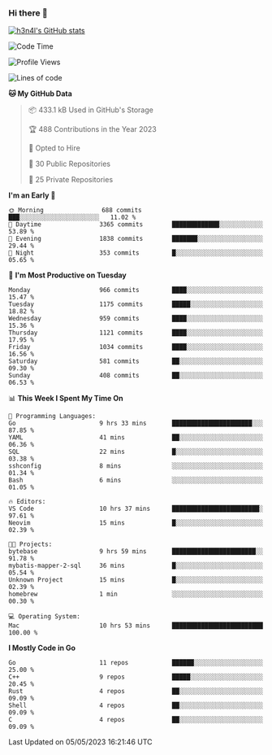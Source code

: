 ### Hi there 👋

[![h3n4l's GitHub stats](https://github-readme-stats.vercel.app/api?username=h3n4l&count_private=true&show_icons=true&theme=radical)](https://github.com/h3n4l/github-readme-stats)

<!--START_SECTION:waka-->
![Code Time](http://img.shields.io/badge/Code%20Time-1%2C193%20hrs%2044%20mins-blue)

![Profile Views](http://img.shields.io/badge/Profile%20Views-4-blue)

![Lines of code](https://img.shields.io/badge/From%20Hello%20World%20I%27ve%20Written-3.0%20million%20lines%20of%20code-blue)

**🐱 My GitHub Data** 

> 📦 433.1 kB Used in GitHub's Storage 
 > 
> 🏆 488 Contributions in the Year 2023
 > 
> 💼 Opted to Hire
 > 
> 📜 30 Public Repositories 
 > 
> 🔑 25 Private Repositories 
 > 
**I'm an Early 🐤** 

```text
🌞 Morning                688 commits         ███░░░░░░░░░░░░░░░░░░░░░░   11.02 % 
🌆 Daytime                3365 commits        █████████████░░░░░░░░░░░░   53.89 % 
🌃 Evening                1838 commits        ███████░░░░░░░░░░░░░░░░░░   29.44 % 
🌙 Night                  353 commits         █░░░░░░░░░░░░░░░░░░░░░░░░   05.65 % 
```
📅 **I'm Most Productive on Tuesday** 

```text
Monday                   966 commits         ████░░░░░░░░░░░░░░░░░░░░░   15.47 % 
Tuesday                  1175 commits        █████░░░░░░░░░░░░░░░░░░░░   18.82 % 
Wednesday                959 commits         ████░░░░░░░░░░░░░░░░░░░░░   15.36 % 
Thursday                 1121 commits        ████░░░░░░░░░░░░░░░░░░░░░   17.95 % 
Friday                   1034 commits        ████░░░░░░░░░░░░░░░░░░░░░   16.56 % 
Saturday                 581 commits         ██░░░░░░░░░░░░░░░░░░░░░░░   09.30 % 
Sunday                   408 commits         ██░░░░░░░░░░░░░░░░░░░░░░░   06.53 % 
```


📊 **This Week I Spent My Time On** 

```text
💬 Programming Languages: 
Go                       9 hrs 33 mins       ██████████████████████░░░   87.85 % 
YAML                     41 mins             ██░░░░░░░░░░░░░░░░░░░░░░░   06.36 % 
SQL                      22 mins             █░░░░░░░░░░░░░░░░░░░░░░░░   03.38 % 
sshconfig                8 mins              ░░░░░░░░░░░░░░░░░░░░░░░░░   01.34 % 
Bash                     6 mins              ░░░░░░░░░░░░░░░░░░░░░░░░░   01.05 % 

🔥 Editors: 
VS Code                  10 hrs 37 mins      ████████████████████████░   97.61 % 
Neovim                   15 mins             █░░░░░░░░░░░░░░░░░░░░░░░░   02.39 % 

🐱‍💻 Projects: 
bytebase                 9 hrs 59 mins       ███████████████████████░░   91.78 % 
mybatis-mapper-2-sql     36 mins             █░░░░░░░░░░░░░░░░░░░░░░░░   05.54 % 
Unknown Project          15 mins             █░░░░░░░░░░░░░░░░░░░░░░░░   02.39 % 
homebrew                 1 min               ░░░░░░░░░░░░░░░░░░░░░░░░░   00.30 % 

💻 Operating System: 
Mac                      10 hrs 53 mins      █████████████████████████   100.00 % 
```

**I Mostly Code in Go** 

```text
Go                       11 repos            ██████░░░░░░░░░░░░░░░░░░░   25.00 % 
C++                      9 repos             █████░░░░░░░░░░░░░░░░░░░░   20.45 % 
Rust                     4 repos             ██░░░░░░░░░░░░░░░░░░░░░░░   09.09 % 
Shell                    4 repos             ██░░░░░░░░░░░░░░░░░░░░░░░   09.09 % 
C                        4 repos             ██░░░░░░░░░░░░░░░░░░░░░░░   09.09 % 
```




 Last Updated on 05/05/2023 16:21:46 UTC
<!--END_SECTION:waka-->

